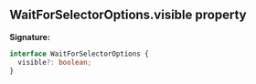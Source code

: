 ## WaitForSelectorOptions.visible property

**Signature:**

```typescript
interface WaitForSelectorOptions {
  visible?: boolean;
}
```
